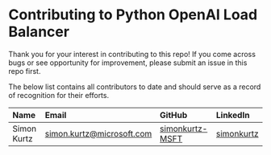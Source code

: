 # Contributing to Python OpenAI Load Balancer

Thank you for your interest in contributing to this repo! If you come across bugs or see opportunity for improvement, please submit an issue in this repo first.

The below list contains all contributors to date and should serve as a record of recognition for their efforts.

| Name | Email | GitHub | LinkedIn |
| :--- | :---- | :------| :------- |
| Simon Kurtz | simon.kurtz@microsoft.com | [simonkurtz-MSFT](https://github.com/simonkurtz-MSFT) | [simonkurtz](https://www.linkedin.com/in/simonkurtz) |
